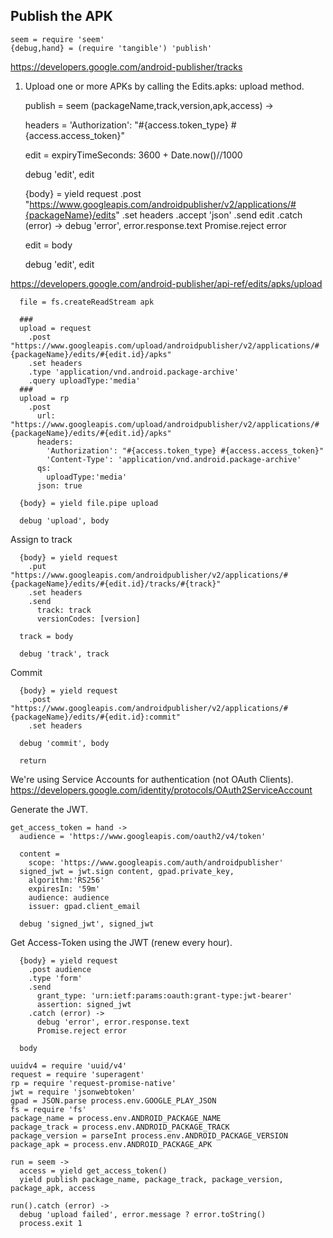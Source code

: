 Publish the APK
---------------

    seem = require 'seem'
    {debug,hand} = (require 'tangible') 'publish'

https://developers.google.com/android-publisher/tracks

1. Upload one or more APKs by calling the Edits.apks: upload method.

    publish = seem (packageName,track,version,apk,access) ->

      headers =
        'Authorization': "#{access.token_type} #{access.access_token}"

      edit =
        expiryTimeSeconds: 3600 + Date.now()//1000

      debug 'edit', edit

      {body} = yield request
        .post "https://www.googleapis.com/androidpublisher/v2/applications/#{packageName}/edits"
        .set headers
        .accept 'json'
        .send edit
        .catch (error) ->
          debug 'error', error.response.text
          Promise.reject error

      edit = body

      debug 'edit', edit

https://developers.google.com/android-publisher/api-ref/edits/apks/upload

      file = fs.createReadStream apk

      ###
      upload = request
        .post "https://www.googleapis.com/upload/androidpublisher/v2/applications/#{packageName}/edits/#{edit.id}/apks"
        .set headers
        .type 'application/vnd.android.package-archive'
        .query uploadType:'media'
      ###
      upload = rp
        .post
          url: "https://www.googleapis.com/upload/androidpublisher/v2/applications/#{packageName}/edits/#{edit.id}/apks"
          headers:
            'Authorization': "#{access.token_type} #{access.access_token}"
            'Content-Type': 'application/vnd.android.package-archive'
          qs:
            uploadType:'media'
          json: true

      {body} = yield file.pipe upload

      debug 'upload', body

Assign to track

      {body} = yield request
        .put "https://www.googleapis.com/androidpublisher/v2/applications/#{packageName}/edits/#{edit.id}/tracks/#{track}"
        .set headers
        .send
          track: track
          versionCodes: [version]

      track = body

      debug 'track', track

Commit

      {body} = yield request
        .post "https://www.googleapis.com/androidpublisher/v2/applications/#{packageName}/edits/#{edit.id}:commit"
        .set headers

      debug 'commit', body

      return

We're using Service Accounts for authentication (not OAuth Clients).
https://developers.google.com/identity/protocols/OAuth2ServiceAccount

Generate the JWT.

    get_access_token = hand ->
      audience = 'https://www.googleapis.com/oauth2/v4/token'

      content =
        scope: 'https://www.googleapis.com/auth/androidpublisher'
      signed_jwt = jwt.sign content, gpad.private_key,
        algorithm:'RS256'
        expiresIn: '59m'
        audience: audience
        issuer: gpad.client_email

      debug 'signed_jwt', signed_jwt

Get Access-Token using the JWT (renew every hour).

      {body} = yield request
        .post audience
        .type 'form'
        .send
          grant_type: 'urn:ietf:params:oauth:grant-type:jwt-bearer'
          assertion: signed_jwt
        .catch (error) ->
          debug 'error', error.response.text
          Promise.reject error

      body

    uuidv4 = require 'uuid/v4'
    request = require 'superagent'
    rp = require 'request-promise-native'
    jwt = require 'jsonwebtoken'
    gpad = JSON.parse process.env.GOOGLE_PLAY_JSON
    fs = require 'fs'
    package_name = process.env.ANDROID_PACKAGE_NAME
    package_track = process.env.ANDROID_PACKAGE_TRACK
    package_version = parseInt process.env.ANDROID_PACKAGE_VERSION
    package_apk = process.env.ANDROID_PACKAGE_APK

    run = seem ->
      access = yield get_access_token()
      yield publish package_name, package_track, package_version, package_apk, access

    run().catch (error) ->
      debug 'upload failed', error.message ? error.toString()
      process.exit 1
